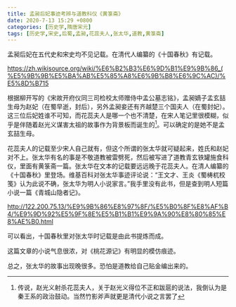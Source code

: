 ```yaml
---
title: 孟昶后妃事迹考辨与道教科仪《黄箓斋》
date: 2020-7-13 15:29 +0800
categories: [历史学,隋唐宋元]
tags: [历史学,宋史,后蜀,孟昶,花蕊夫人,张太华,道教,黄箓斋]
---
```


孟昶后妃在五代史和宋史均不见记载。在清代人编纂的《十国春秋》有记载。

https://zh.wikisource.org/wiki/%E6%B2%B3%E6%9D%B1%E9%9B%86_(%E5%9B%9B%E5%BA%AB%E5%85%A8%E6%9B%B8%E6%9C%AC)/%E5%8D%B715

根据柳开写的《宋故开府仪同三司检校太师赠侍中孟公墓志铭》，孟昶嫡子孟玄喆生母为赵妃（在蜀早逝，封后），另外孟昶妾还有齐越楚三个国夫人（在蜀封妃）。这三位后妃姓谁不可知，而花蕊夫人是哪一个也不清楚，在宋人笔记里很模糊，似乎是伴随着赵光义谋害太祖的故事作为背景板而诞生的[^1]。可以确定的是她不是孟玄喆生母。

花蕊夫人的记载至少宋人自己就有，但这个所谓的张太华就可疑起来，姓氏和赵妃对不上。张太华有名的事是不敬道教被雷劈死，然后被写进了道教青玄铁罐施食科仪，里面有黄箓斋一篇。张太华在文本的记载要远远晚于花蕊夫人。在清人编纂的《十国春秋》里登场。维基百科对张太华事迹评论说：“王文才、王炎《蜀梼杌校笺》认为此说不确，张太华为明人小说家言。”我手里没有此书，但是查到明人短篇小说一篇《青城山隐者记》。

http://122.200.75.13/%E9%9B%86%E8%97%8F/%E5%B0%8F%E8%AF%B4/%E9%9D%92%E5%9F%8E%E5%B1%B1%E9%9A%90%E8%80%85%E8%AE%B0.html

可以看出，十国春秋里对张太华时记载是由此书提炼而成。

这篇文章的小说气息很浓，对《桃花源记》有明显的模仿痕迹。

总之，张太华的故事出现晚很多。恐怕是道教给自己贴金编出来的。

[^1]: 传说，赵光义射杀花蕊夫人，关于赵光义得位不正和跋扈的说法，我倒认为是秦王系的政治鼓动。当然竹影斧声就更是清代小说之言罢了
